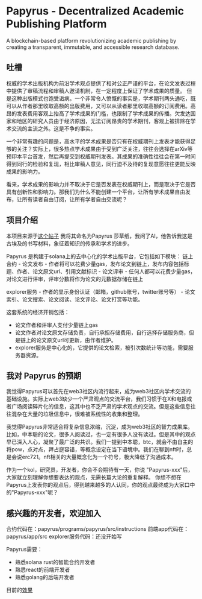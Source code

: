 # Papyrus - Decentralized Academic Publishing Platform

A blockchain-based platform revolutionizing academic publishing by creating a transparent, immutable, and accessible research database.

## 吐槽
权威的学术出版机构为前沿学术观点提供了相对公正严谨的平台，在论文发表过程中提供了审稿流程和审稿人邀请机制，在一定程度上保证了学术成果的质量。
但是这种出版模式也饱受诟病。一个非常令人愤慨的事实是，学术期刊两头通吃，既可以从作者那里收取高额的出版费用，又可以从读者那里收取高额的订阅费用。高昂的发表费用客观上抬高了学术成果的门槛，也限制了学术成果的传播。欠发达国家和地区的研究人员由于经济原因，无法订阅昂贵的学术期刊，客观上被排除在学术交流的主流之外。这是不争的事实。

一个非常有趣的问题是，高水平的学术成果是否只有在权威期刊上发表才能获得足够的关注？实际上，很多热点学术成果由于受到广泛关注，往往会选择在arXiv等预印本平台首发，然后再提交到权威期刊发表。其成果的准确性往往会在第一时间得到同行的检验和复现，相比审稿人意见，同行迫不及待的复现意愿往往更能反映成果的影响力。

看来，学术成果的影响力并不取决于它是否发表在权威期刊上，而是取决于它是否具有创新性和影响力。那我们为什么不能创建一个平台，让所有学术成果自由发布，让所有读者自由订阅，让所有学者自由交流呢？

## 项目介绍
本项目来源于[这个帖子](https://x.com/isyiming/status/1858533903000379740)
我将其命名为Papyrus 莎草纸，我问了AI，他告诉我这是古埃及的书写材料，象征着知识的传承和学术的进步。


Papyrus 是构建于solana上的去中心化的学术出版平台，它包括如下模块：
链上合约
    - 论文发布
        - 作者将可以花费少量gas，发布论文到链上，发布内容包括标题、作者、论文原文url、引用文献标识
    - 论文评审
        - 任何人都可以花费少量gas，对论文进行评审，评审分数将作为论文的元数据存储在链上

explorer服务
    - 作者的显示身份认证（邮箱，github账号，twitter账号等）
    - 论文索引、论文搜索、论文阅读、论文评论、论文打赏等功能。

这套系统的经济开销包括：
- 论文作者和评审人支付少量链上gas
- 论文作者对论文原文存储负责，自行承担存储费用，自行选择存储服务商，但是链上的论文原文url可更新，由作者维护。
- explorer服务是中心化的，它提供的论文检索，被引次数统计等功能，需要服务器资源。

## 我对 Papyrus 的预期

我觉得Papyrus可以首先在web3社区内流行起来，成为web3社区内学术交流的基础设施。实际上web3缺少一个严肃观点的交流平台，我们习惯于在X和电报或者广场阅读碎片化的信息，这其中也不乏严肃的学术观点的交流。但是这些信息往往混杂在大量的垃圾信息中，很难被系统性的收集和整理。

我觉得Papyrus非常适合将复杂信息浓缩，沉淀，成为web3社区的智力成果库。比如，中本聪的论文，很多人阅读过，也一定有很多人没有读过。但是其中的观点早已深入人心，凝聚了最广泛的共识。我们一提到中本聪，btc，就会不由自主的将pow，点对点，拜占庭容错，等概念设定在当下语境中。我们在聊到nft时，总是会说erc721。nft相关的大量概念化为一个符号，极大降低了沟通成本。

作为一个kol，研究员，开发者，你会不会期待有一天，你说 "Papyrus-xxx"后，大家就立刻理解你想要表达的观点，无需长篇大论的重复解释。
你想不想在Papyrus上发表你的观点后，得到越来越多的人认同，你的观点最终成为大家口中的"Papyrus-xxx"呢？


## 感兴趣的开发者，欢迎加入

合约代码在：papyrus/programs/papyrus/src/instructions
前端app代码在：papyrus/app/src
explorer服务代码：还没开始写

Papyrus需要：
- 熟悉solana rust的智能合约开发者
- 熟悉react的前端开发者
- 熟悉golang的后端开发者

目前的[效果](https://github.com/yimingWOW/Papyrus/blob/main/image/publications.png)


